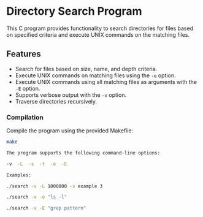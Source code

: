 # Directory Search Program

This C program provides functionality to search directories for files based on specified criteria and execute UNIX commands on the matching files.

## Features

- Search for files based on size, name, and depth criteria.
- Execute UNIX commands on matching files using the `-e` option.
- Execute UNIX commands using all matching files as arguments with the `-E` option.
- Supports verbose output with the `-v` option.
- Traverse directories recursively.

### Compilation

Compile the program using the provided Makefile:

```bash
make

The program supports the following command-line options:

-v  -L  -s  -t  -e  -E 

Examples:

./search -v -L 1000000 -s example 3

./search -v -e "ls -l"

./search -v -E "grep pattern"
